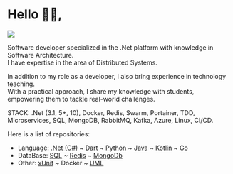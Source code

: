   <h1>Hello 👋🏻,</h1>
<p>
  <a href="mailto:danpaiva@live.com" target="_blank" title="E-mail">
    <img src="https://img.shields.io/badge/danpaiva@live.com-038C3E?style=for-the-badge">
  </a>
</p>

<p>Software developer specialized in the .Net platform with knowledge in Software Architecture.<br>
I have expertise in the area of Distributed Systems. </p>In addition to my role as a developer, I also bring experience in technology teaching. </br>With a practical approach, I share my knowledge with students, empowering them to tackle real-world challenges.</p>

<p>STACK: .Net (3.1, 5+, 10), Docker, Redis, Swarm, Portainer, TDD, Microservices, SQL, MongoDB, RabbitMQ, Kafka, Azure, Linux, CI/CD.

Here is a list of repositories:</p>

* Language: [.Net (C#)](https://github.com/danhpaiva?tab=repositories&q=&type=&language=c%23&sort=) ~ 
[Dart](https://github.com/danhpaiva?tab=repositories&q=&type=&language=dart&sort=) ~ 
[Python](https://github.com/danhpaiva?tab=repositories&q=&type=&language=python&sort=) ~
[Java](https://github.com/danhpaiva?tab=repositories&q=&type=&language=java&sort=) ~
[Kotlin](https://github.com/danhpaiva?tab=repositories&q=&type=&language=kotlin&sort=) ~
[Go](https://github.com/danhpaiva?tab=repositories&q=&type=&language=go&sort=)
* DataBase: [SQL](https://github.com/danhpaiva?tab=repositories&q=&type=&language=tsql&sort=) ~ 
[Redis](https://github.com/danhpaiva/net-redis-example-key-value) ~ 
[MongoDb](https://github.com/danhpaiva/net-api-mongodb)
* Other: [xUnit](https://github.com/danhpaiva/diplomator-net) ~ 
Docker ~
[UML](https://github.com/danhpaiva/university-diagram-plantUml)

</p>
